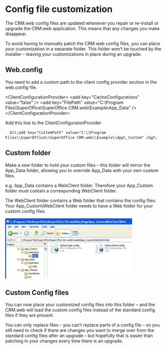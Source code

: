 <properties date="2016-06-24"
/>

Config file customization
====================================================

The CRM.web config files are updated whenever you repair or re-install or upgrade the CRM.web application. This means that any changes you make disappear.

To avoid having to manually patch the CRM.web config files, you can place your customization in a separate folder. This folder won’t be touched by the installer – leaving your customizations in place during an upgrade.

 

Web.config
----------

You need to add a custom path to the client config provider section in the web.config file.

   &lt;ClientConfigurationProvider&gt;
      &lt;add key="CacheConfigurations" value="false" /&gt;
      &lt;add key="FilePath" value="C:\\Program Files\\SuperOffice\\SuperOffice CRM.web\\Example\\App\_Data" /&gt;
    &lt;/ClientConfigurationProvider&gt;

 

Add this line to the ClientConfiguratonProvider

      &lt;add key="CustomPath" value="C:\\Program Files\\SuperOffice\\SuperOffice CRM.web\\Example\\App\_Custom" /&gt;

 

Custom folder
-------------

Make a new folder to hold your custom files – this folder will mirror the App\_Data folder, allowing you to override App\_Data with your own custom files.

e.g. App\_Data contains a WebClient folder. Therefore your App\_Custom folder must contain a corresponding WebClient folder.

The WebClient folder contains a Web folder that contains the config files. Your App\_Custom\\WebClient folder needs to have a Web folder for your custom config files.

<img src="Config%20file%20customization_files/image001.jpg" width="406" height="193" />

 

Custom Config files
-------------------

You can now place your customized config files into this folder – and the CRM.web will load the custom config files instead of the standard config files if they are present.

You can only replace files – you can’t replace parts of a config file – so you still need to check if there are changes you want to merge over from the standard config files after an upgrade – but hopefully that is easier than patching in your changes every time there is an upgrade.
